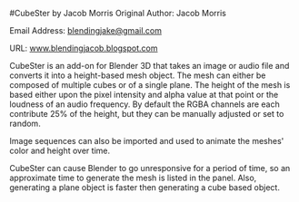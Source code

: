 #CubeSter by Jacob Morris
Original Author: Jacob Morris

Email Address: blendingjake@gmail.com

URL: www.blendingjacob.blogspot.com

CubeSter is an add-on for Blender 3D that takes an image or audio file and 
converts it into a height-based mesh object. The mesh can either be composed 
of multiple cubes or of a single plane. The height of the mesh is based either 
upon the pixel intensity and alpha value at that point or the loudness of an 
audio frequency. By default the RGBA channels are each contribute 25% of the 
height, but they can be manually adjusted or set to random. 

Image sequences can also be imported and used to animate the meshes' color and height
over time.

CubeSter can cause Blender to go unresponsive for a period of time, so an
approximate time to generate the mesh is listed in the panel. Also, generating
a plane object is faster then generating a cube based object.